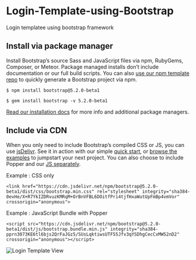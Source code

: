 # Login-Template-using-Bootstrap
Login templatee using bootstrap framework

## Install via package manager

  Install Bootstrap’s source Sass and JavaScript files via npm, RubyGems, Composer, or Meteor. Package managed installs don’t include documentation or our full build scripts. You can also [use our npm template repo](https://github.com/twbs/bootstrap-npm-starter) to quickly generate a Bootstrap project via npm.

`$ npm install bootstrap@5.2.0-beta1`

`$ gem install bootstrap -v 5.2.0-beta1`

[Read our installation docs](https://getbootstrap.com/docs/5.2/getting-started/download/) for more info and additional package managers.

## Include via CDN

  When you only need to include Bootstrap’s compiled CSS or JS, you can use [jsDelivr](https://www.jsdelivr.com/package/npm/bootstrap). See it in action with our simple [quick start](https://getbootstrap.com/docs/5.2/getting-started/introduction/#quick-start), or [browse the examples](https://getbootstrap.com/docs/5.2/examples/) to jumpstart your next project. You can also choose to include Popper and our [JS separately](https://getbootstrap.com/docs/5.2/getting-started/introduction/#separate).

Example : CSS only

```<link href="https://cdn.jsdelivr.net/npm/bootstrap@5.2.0-beta1/dist/css/bootstrap.min.css" rel="stylesheet" integrity="sha384-0evHe/X+R7YkIZDRvuzKMRqM+OrBnVFBL6DOitfPri4tjfHxaWutUpFmBp4vmVor" crossorigin="anonymous">```

Example : JavaScript Bundle with Popper

```<script src="https://cdn.jsdelivr.net/npm/bootstrap@5.2.0-beta1/dist/js/bootstrap.bundle.min.js" integrity="sha384-pprn3073KE6tl6bjs2QrFaJGz5/SUsLqktiwsUTF55Jfv3qYSDhgCecCxMW52nD2" crossorigin="anonymous"></script>```

![Login Template View](https://khonsawan.go.th/skin/login.png)

